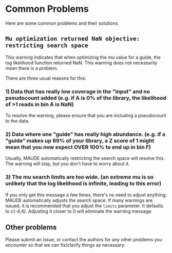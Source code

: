# Common Problems
Here are some common problems and their solutions.

## `Mu optimization returned NaN objective: restricting search space`
This warning indicates that when optimizing the mu value for a guide, the log likelihood function returned NaN. 
This warning does not necessarily mean there is a problem.

There are three usual reasons for this:
### 1) Data that has really low coverage in the "input" and no pseudocount added (e.g. if A is 0% of the library, the likelihood of >1 reads in bin A is NaN)
To resolve the warning, please ensure that you are including a pseudocount to the data.

### 2) Data where one "guide" has really high abundance. (e.g. if a "guide" makes up 89% of your library, a Z score of 1 might mean that you now expect OVER 100% to end up in bin F)
Usually, MAUDE automatically restricting the search space will resolve this. The warning will stay, but you don't have to worry about it.

### 3) The mu search limits are too wide. (an extreme mu is so unlikely that the log likelihood is infinite, leading to this error)
If you only get this message a few times, there's no need to adjust anything; MAUDE automatically adjusts the search space. If many warnings are issued, it is recommended that you adjust the `limits` parameter. It defaults to c(-4,4). Adjusting it closer to 0 will eliminate the warning message. 

## Other problems
Please submit an Issue, or contact the authors for any other problems you encounter so that we can fix/clarify things as necessary.
